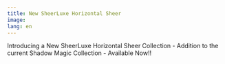 ```yaml
---
title: New SheerLuxe Horizontal Sheer
image: 
lang: en
---
```


Introducing a New SheerLuxe Horizontal Sheer Collection - Addition to the current Shadow Magic Collection - Available Now!!